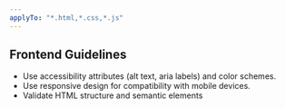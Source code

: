 ```yaml
---
applyTo: "*.html,*.css,*.js"
---
```


## Frontend Guidelines

- Use accessibility attributes (alt text, aria labels) and color schemes.
- Use responsive design for compatibility with mobile devices.
- Validate HTML structure and semantic elements